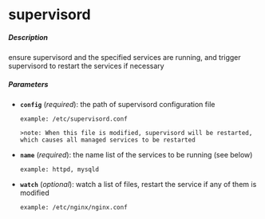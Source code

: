 # supervisord


##### Description
ensure supervisord and the specified services are running, and trigger supervisord to restart the services if necessary

##### Parameters

*   **`config`** (*required*): the path of supervisord configuration file

		example: /etc/supervisord.conf

		>note: When this file is modified, supervisord will be restarted, which causes all managed services to be restarted

*   **`name`** (*required*): the name list of the services to be running (see below)

		example: httpd, mysqld

*   **`watch`** (*optional*): watch a list of files, restart the service if any of them is modified

		example: /etc/nginx/nginx.conf
				
